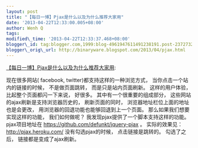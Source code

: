 ```yaml
--- 
layout: post 
title: "【每日一博】Pjax是什么以及为什么推荐大家用"
date: '2013-04-22T12:33:00.005+08:00' 
author: Wenh Q
tags:
modified\_time: '2013-04-22T12:33:37.468+08:00' 
blogger\_id: tag:blogger.com,1999:blog-4961947611491238191.post-2372732583103748466
blogger\_orig\_url: http://binaryware.blogspot.com/2013/04/pjax.html
---
```

[【每日一博】Pjax是什么以及为什么推荐大家用](http://my.oschina.net/sub/blog/123447):

现在很多网站( facebook, twitter)都支持这样的一种浏览方式，
当你点击一个站内的链接的时候， 不是做页面跳转， 而是只是站内页面刷新。
这样的用户体验， 比起整个页面都闪一下来说， 好很多。
其中有一个很重要的组成部分， 这些网站的ajax刷新是支持浏览器历史的，
刷新页面的同时， 浏览器地址栏位上面的地址也是会更改，
用浏览器的回退功能也能够回退到上一个页面。
那么如果我们想要实现这样的功能， 我们如何做呢？
我发现pjax提供了一个脚本支持这样的功能。 pjax项目地址在
https://github.com/defunkt/jquery-pjax 。 实际的效果见：
http://pjax.heroku.com/ 没有勾选pjax的时候， 点击链接是跳转的。
勾选了之后， 链接都是变成了ajax刷新。
